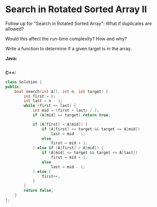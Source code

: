 # Search in Rotated Sorted Array II

Follow up for "Search in Rotated Sorted Array":
What if duplicates are allowed?

Would this affect the run-time complexity? How and why?

Write a function to determine if a given target is in the array.

**Java:**
```java

```

**C++:**
```c++
class Solution {
public:
    bool search(int A[], int n, int target) {
        int first = 0;
        int last = n - 1;
        while (first <= last) {
            int mid = (first + last) / 2;
            if (A[mid] == target) return true;

            if (A[first] < A[mid]) {
                if (A[first] <= target && target <= A[mid])
                    last = mid - 1;
                else
                    first = mid + 1;
            } else if (A[first] > A[mid]) {
                if (A[mid] <= target && target <= A[last])
                    first = mid + 1;
                else
                    last = mid - 1;
            } else {
                first++;
            }
        }
        return false;
    }
};
```
